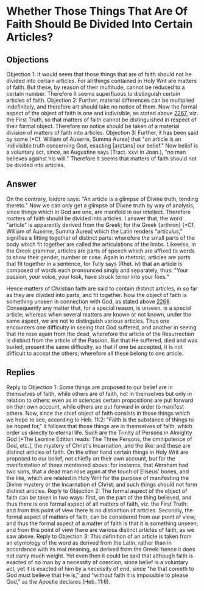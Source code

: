 # Whether Those Things That Are Of Faith Should Be Divided Into Certain Articles?
## Objections
Objection 1: It would seem that those things that are of faith should not be divided into certain articles. For all things contained in Holy Writ are matters of faith. But these, by reason of their multitude, cannot be reduced to a certain number. Therefore it seems superfluous to distinguish certain articles of faith.
Objection 2: Further, material differences can be multiplied indefinitely, and therefore art should take no notice of them. Now the formal aspect of the object of faith is one and indivisible, as stated above [2267](A[1]), viz. the First Truth, so that matters of faith cannot be distinguished in respect of their formal object. Therefore no notice should be taken of a material division of matters of faith into articles.
Objection 3: Further, it has been said by some [*Cf. William of Auxerre, Summa Aurea] that "an article is an indivisible truth concerning God, exacting [arctans] our belief." Now belief is a voluntary act, since, as Augustine says (Tract. xxvi in Joan.), "no man believes against his will." Therefore it seems that matters of faith should not be divided into articles.
## Answer
On the contrary, Isidore says: "An article is a glimpse of Divine truth, tending thereto." Now we can only get a glimpse of Divine truth by way of analysis, since things which in God are one, are manifold in our intellect. Therefore matters of faith should be divided into articles.
I answer that, the word "article" is apparently derived from the Greek; for the Greek {arthron} [*Cf. William of Auxerre, Summa Aurea] which the Latin renders "articulus," signifies a fitting together of distinct parts: wherefore the small parts of the body which fit together are called the articulations of the limbs. Likewise, in the Greek grammar, articles are parts of speech which are affixed to words to show their gender, number or case. Again in rhetoric, articles are parts that fit together in a sentence, for Tully says (Rhet. iv) that an article is composed of words each pronounced singly and separately, thus: "Your passion, your voice, your look, have struck terror into your foes."

Hence matters of Christian faith are said to contain distinct articles, in so far as they are divided into parts, and fit together. Now the object of faith is something unseen in connection with God, as stated above [2268](A[4]). Consequently any matter that, for a special reason, is unseen, is a special article; whereas when several matters are known or not known, under the same aspect, we are not to distinguish various articles. Thus one encounters one difficulty in seeing that God suffered, and another in seeing that He rose again from the dead, wherefore the article of the Resurrection is distinct from the article of the Passion. But that He suffered, died and was buried, present the same difficulty, so that if one be accepted, it is not difficult to accept the others; wherefore all these belong to one article.
## Replies
Reply to Objection 1: Some things are proposed to our belief are in themselves of faith, while others are of faith, not in themselves but only in relation to others: even as in sciences certain propositions are put forward on their own account, while others are put forward in order to manifest others. Now, since the chief object of faith consists in those things which we hope to see, according to Heb. 11:2: "Faith is the substance of things to be hoped for," it follows that those things are in themselves of faith, which order us directly to eternal life. Such are the Trinity of Persons in Almighty God [*The Leonine Edition reads: The Three Persons, the omnipotence of God, etc.], the mystery of Christ's Incarnation, and the like: and these are distinct articles of faith. On the other hand certain things in Holy Writ are proposed to our belief, not chiefly on their own account, but for the manifestation of those mentioned above: for instance, that Abraham had two sons, that a dead man rose again at the touch of Eliseus' bones, and the like, which are related in Holy Writ for the purpose of manifesting the Divine mystery or the Incarnation of Christ: and such things should not form distinct articles.
Reply to Objection 2: The formal aspect of the object of faith can be taken in two ways: first, on the part of the thing believed, and thus there is one formal aspect of all matters of faith, viz. the First Truth: and from this point of view there is no distinction of articles. Secondly, the formal aspect of matters of faith, can be considered from our point of view; and thus the formal aspect of a matter of faith is that it is something unseen; and from this point of view there are various distinct articles of faith, as we saw above.
Reply to Objection 3: This definition of an article is taken from an etymology of the word as derived from the Latin, rather than in accordance with its real meaning, as derived from the Greek: hence it does not carry much weight. Yet even then it could be said that although faith is exacted of no man by a necessity of coercion, since belief is a voluntary act, yet it is exacted of him by a necessity of end, since "he that cometh to God must believe that He is," and "without faith it is impossible to please God," as the Apostle declares (Heb. 11:6).